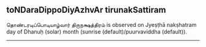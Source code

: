 ## toNDaraDippoDiyAzhvAr tirunakSattiram
தொண்டரடிப்பொடியாழ்வார் திருநக்ஷத்திரம் is observed on Jyeṣṭhā nakṣhatram day of Dhanuḥ (solar) month (sunrise (default)/puurvaviddha (default)).



---

